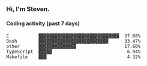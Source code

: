### Hi, I'm Steven.

#### Coding activity (past 7 days)
```
C           ▓▓▓▓▓▓▓▓▓▓▓▓▓▓▓▓▓▓▓▓▓▓▓▓▓▓▓▓▓▓  37.68%
Bash        ▓▓▓▓▓▓▓▓▓▓▓▓▓▓▓▓▓▓▓▓▓▓▓▓▓▓      33.47%
other       ▓▓▓▓▓▓▓▓▓▓▓▓▓▓                  17.60%
TypeScript  ▓▓▓▓▓                            6.94%
Makefile    ▓▓▓                              4.32%
```
